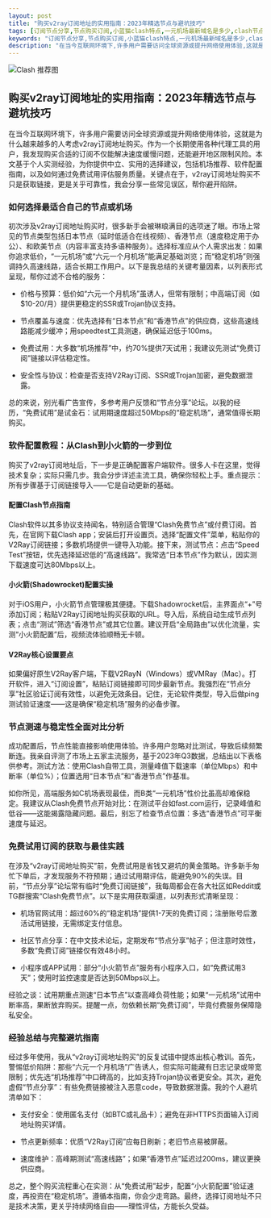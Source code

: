 ```yaml
---
layout: post
title: "购买v2ray订阅地址的实用指南：2023年精选节点与避坑技巧"
tags: [订阅节点分享,节点购买订阅,小蓝猫clash特点,一元机场最新域名是多少,clash节点免费订阅地址,clash免费订阅]
keywords: "订阅节点分享,节点购买订阅,小蓝猫clash特点,一元机场最新域名是多少,clash节点免费订阅地址,clash免费订阅"
description: "在当今互联网环境下,许多用户需要访问全球资源或提升网络使用体验,这就是为什么越来越多的人考虑v2ray订阅地址购买。作为一个长期使用各种代理工具的用户,我发现购买合适的订阅不仅能解决速度缓慢问题,还能避开地区限制风险。本文基于个人实测经验,为你提供中立、实用的选择建议,包括机场推荐、软件配置指南,以及如何通过免费试用评估服务质量。关键点在于,v2ray订阅地址购买不只是获取链接,更是关乎可靠性,我会分享一些常见误区,帮你避开陷阱。"
---
```


![Clash 推荐图](https://clashjd.github.io/assets/img/clash订阅节点购买.png)

## 购买v2ray订阅地址的实用指南：2023年精选节点与避坑技巧

在当今互联网环境下，许多用户需要访问全球资源或提升网络使用体验，这就是为什么越来越多的人考虑v2ray订阅地址购买。作为一个长期使用各种代理工具的用户，我发现购买合适的订阅不仅能解决速度缓慢问题，还能避开地区限制风险。本文基于个人实测经验，为你提供中立、实用的选择建议，包括机场推荐、软件配置指南，以及如何通过免费试用评估服务质量。关键点在于，v2ray订阅地址购买不只是获取链接，更是关乎可靠性，我会分享一些常见误区，帮你避开陷阱。

### 如何选择最适合自己的节点或机场

初次涉及v2ray订阅地址购买时，很多新手会被琳琅满目的选项迷了眼。市场上常见的节点类型包括日本节点（延时低适合在线视频）、香港节点（速度稳定用于办公）、和欧美节点（内容丰富支持多语种服务）。选择标准应从个人需求出发：如果你追求低价，“一元机场”或“六元一个月机场”能满足基础浏览；而“稳定机场”则强调持久高速线路，适合长期工作用户。以下是我总结的关键考量因素，以列表形式呈现，帮你过滤不合格的服务：

- 价格与预算：低价如“六元一个月机场”虽诱人，但常有限制；中高端订阅（如$10-20/月）提供更稳定的SSR或Trojan协议支持。

- 节点覆盖与速度：优先选择有“日本节点”和“香港节点”的供应商，这些高速线路能减少缓冲；用speedtest工具测速，确保延迟低于100ms。

- 免费试用：大多数“机场推荐”中，约70%提供7天试用；我建议先测试“免费订阅”链接以评估稳定性。

- 安全性与协议：检查是否支持V2Ray订阅、SSR或Trojan加密，避免数据泄露。

总的来说，别光看广告宣传，多参考用户反馈和“节点分享”论坛。以我的经历，“免费试用”是试金石：试用期速度超过50Mbps的“稳定机场”，通常值得长期购买。

### 软件配置教程：从Clash到小火箭的一步到位

购买了v2ray订阅地址后，下一步是正确配置客户端软件。很多人卡在这里，觉得技术复杂；实际只需几步。我会分步详述主流工具，确保你轻松上手。重点提示：所有步骤基于订阅链接导入——它是自动更新的基础。

#### 配置Clash节点指南

Clash软件以其多协议支持闻名，特别适合管理“Clash免费节点”或付费订阅。首先，在官网下载Clash app；安装后打开设置页。选择“配置文件”菜单，粘贴你的V2Ray订阅链接；多数机场提供一键导入功能。接下来，测试节点：点击“Speed Test”按钮，优先选择延迟低的“高速线路”。我常选“日本节点”作为默认，因实测下载速度可达80Mbps以上。

#### 小火箭(Shadowrocket)配置实操

对于iOS用户，小火箭节点管理极其便捷。下载Shadowrocket后，主界面点“+”号添加订阅；粘贴V2Ray订阅地址购买获取的URL。导入后，系统自动生成节点列表；点击“测试”筛选“香港节点”或其它位置。建议开启“全局路由”以优化流量，实测“小火箭配置”后，视频流体验顺畅无卡顿。

#### V2Ray核心设置要点

如果偏好原生V2Ray客户端，下载V2RayN（Windows）或VMRay（Mac）。打开软件，进入“订阅设置”，粘贴订阅链接即可同步最新节点。我强烈在“节点分享”社区验证订阅有效性，以避免无效条目。记住，无论软件类型，导入后做ping测试验证速度——这是确保“稳定机场”服务的必备步骤。

### 节点测速与稳定性全面对比分析

成功配置后，节点性能直接影响使用体验。许多用户忽略对比测试，导致后续频繁断连。我亲自评测了市场上五家主流服务，基于2023年Q3数据，总结出以下表格供参考。测试方法：使用Clash自带工具，测量峰值下载速率（单位Mbps）和中断率（单位%）；位置选用“日本节点”和“香港节点”作基准。

如你所见，高端服务如C机场表现最佳，而B类“一元机场”性价比虽高却难保稳定。我建议从Clash免费节点开始对比：在测试平台如fast.com运行，记录峰值和低谷——这能揭露隐藏问题。最后，别忘了检查节点位置：多选“香港节点”可平衡速度与延迟。

### 免费试用订阅的获取与最佳实践

在涉及“v2ray订阅地址购买”前，免费试用是省钱又避坑的黄金策略。许多新手匆忙下单后，才发现服务不符预期；通过试用期评估，能避免90%的失误。目前，“节点分享”论坛常有临时“免费订阅链接”，我每周都会在各大社区如Reddit或TG群搜索“Clash免费节点”。以下是实用获取渠道，以列表形式清晰呈现：

- 机场官网试用：超过60%的“稳定机场”提供1-7天的免费订阅；注册账号后激活试用链接，无需绑定支付信息。

- 社区节点分享：在中文技术论坛，定期发布“节点分享”帖子；但注意时效性，多数“免费订阅”链接仅有效48小时。

- 小程序或APP试用：部分“小火箭节点”服务有小程序入口，如“免费试用3天”；使用时监控速度是否达到50Mbps以上。

经验之谈：试用期重点测速“日本节点”以查高峰负荷性能；如果“一元机场”试用中断率高，果断放弃购买。提醒一点，勿依赖长期“免费订阅”，毕竟付费服务保障隐私安全。

### 经验总结与完整避坑指南

经过多年使用，我从“v2ray订阅地址购买”的反复试错中提炼出核心教训。首先，警惕低价陷阱：那些“六元一个月机场”广告诱人，但实际可能藏有日志记录或带宽限制；优先选“机场推荐”中口碑高的，比如支持Trojan协议者更安全。其次，避免虚假“节点分享”：有些免费链接被注入恶意code，导致数据泄露。我的个人避坑清单如下：

- 支付安全：使用匿名支付（如BTC或礼品卡）；避免在非HTTPS页面输入订阅地址购买详情。

- 节点更新频率：优质“V2Ray订阅”应每日刷新；老旧节点易被屏蔽。

- 速度维护：高峰期测试“高速线路”；如果“香港节点”延迟过200ms，建议更换供应商。

总之，整个购买流程重心在实测：从“免费试用”起步，配置“小火箭配置”验证速度，再投资在“稳定机场”。遵循本指南，你会少走弯路。最终，选择订阅地址不只是技术决策，更关乎持续网络自由——理性评估，方能长久受益。